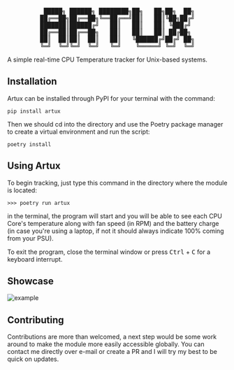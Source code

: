 <div align="center">

<pre>
 █████╗ ██████╗ ████████╗██╗   ██╗██╗  ██╗
██╔══██╗██╔══██╗╚══██╔══╝██║   ██║╚██╗██╔╝
███████║██████╔╝   ██║   ██║   ██║ ╚███╔╝ 
██╔══██║██╔══██╗   ██║   ██║   ██║ ██╔██╗ 
██║  ██║██║  ██║   ██║   ╚██████╔╝██╔╝ ██╗
╚═╝  ╚═╝╚═╝  ╚═╝   ╚═╝    ╚═════╝ ╚═╝  ╚═╝
</pre>
</div>

A simple real-time CPU Temperature tracker for Unix-based systems. 

## Installation

Artux can be installed through PyPI for your terminal with the command:

```
pip install artux
```
Then we should cd into the directory and use the Poetry package manager to create a virtual environment and run the script:

```
poetry install
```

## Using Artux

To begin tracking, just type this command in the directory where the module is located: 
```
>>> poetry run artux
```
in the terminal, the program will start and you will be able to see each CPU Core's temperature along with fan speed (in RPM) and the battery charge (in case you're using a laptop, if not it should always indicate 100% coming from your PSU).

To exit the program, close the terminal window or press <kbd>Ctrl</kbd> + <kbd>C</kbd> for a keyboard interrupt.

## Showcase
![example](https://media.giphy.com/media/v1.Y2lkPTc5MGI3NjExNnlpb3hpMmZzNDNmbG5xOG1reDMwNzMzdGQyeGxtMHk3a3MzNzlxZCZlcD12MV9pbnRlcm5hbF9naWZfYnlfaWQmY3Q9Zw/gfZ2s0pmLtnbdTcgKL/giphy.gif)

## Contributing

Contributions are more than welcomed, a next step would be some work around to make the module more easily accessible globally. You can contact me directly over e-mail or create a PR and I will try my best to be quick on updates. 

